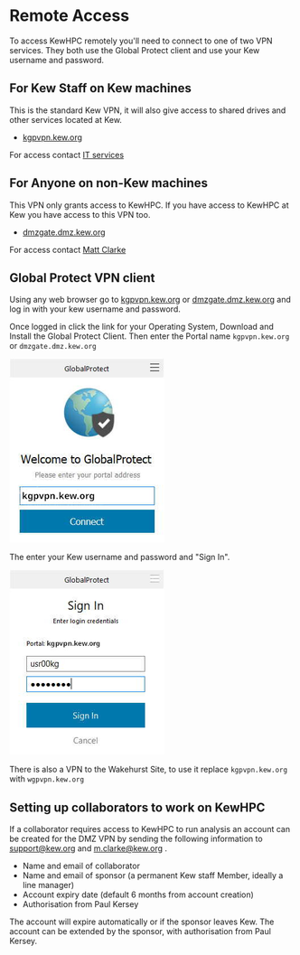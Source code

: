 # Remote Access

To access KewHPC remotely you'll need to connect to one of two VPN services. They both use the Global Protect client and use your Kew username and password.


## For Kew Staff on Kew machines

This is the standard Kew VPN, it will also give access to shared drives and other services located at Kew.

* [kgpvpn.kew.org](https://kgpvpn.kew.org)

For access contact [IT services](mailto:support@kew.org)

## For Anyone on non-Kew machines

This VPN only grants access to KewHPC. If you have access to KewHPC at Kew you have access to this VPN too.

* [dmzgate.dmz.kew.org](https://dmzgate.dmz.kew.org)

For access contact [Matt Clarke](mailto:m.clarke@kew.org)


## Global Protect VPN client
Using any web browser go to [kgpvpn.kew.org](https://kgpvpn.kew.org) or [dmzgate.dmz.kew.org](https://dmzgate.dmz.kew.org) and log in with your kew username and password.

Once logged in click the link for your Operating System, Download and Install the Global Protect Client. Then enter the Portal name `kgpvpn.kew.org` or `dmzgate.dmz.kew.org`

![kgpvpn.kew.org](GlobalProtect1.jpg)

The enter your Kew username and password and "Sign In".

![Your username and password please](GlobalProtect2.jpg)

There is also a VPN to the Wakehurst Site, to use it replace `kgpvpn.kew.org` with `wgpvpn.kew.org`


## Setting up collaborators to work on KewHPC

If a collaborator requires access to KewHPC to run analysis an account can be created for the DMZ VPN by sending the following information to support@kew.org and m.clarke@kew.org .

* Name and email of collaborator
* Name and email of sponsor (a permanent Kew staff Member, ideally a line manager)
* Account expiry date (default 6 months from account creation)
* Authorisation from Paul Kersey

The account will expire automatically or if the sponsor leaves Kew. The account can be extended by the sponsor, with authorisation from Paul Kersey.
